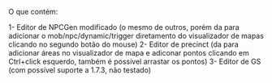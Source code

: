 O que contém:

1- Editor de NPCGen modificado (o mesmo de outros, porém da para adicionar o mob/npc/dynamic/trigger diretamento do visualizador de mapas clicando no segundo botão do mouse)
2- Editor de precinct (da para adicionar áreas no visualizador de mapa e adiconar pontos clicando em Ctrl+click esquerdo, também é possível arrastar os pontos)
3- Editor de GS (com possível suporte a 1.7.3, não testado)
